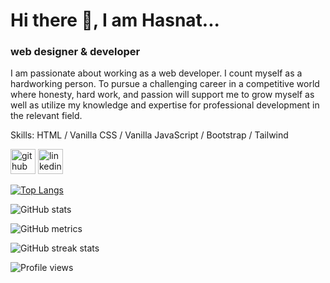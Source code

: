# Hi there 👋, I am Hasnat...
### web designer & developer 
I am passionate about working as a web developer.
I count myself as a hardworking person. To pursue a challenging career in a competitive world where honesty, hard work, and passion will support me to grow myself as well as utilize my knowledge and expertise for professional development in the relevant field.


Skills: HTML / Vanilla CSS /  Vanilla JavaScript / Bootstrap / Tailwind 



[<img src='https://cdn.jsdelivr.net/npm/simple-icons@3.0.1/icons/github.svg' alt='github' height='40'>](https://github.com/aHasnat1997)  [<img src='https://cdn.jsdelivr.net/npm/simple-icons@3.0.1/icons/linkedin.svg' alt='linkedin' height='40'>](https://www.linkedin.com/in/https://www.linkedin.com/in/a-hasnat//)  

[![Top Langs](https://github-readme-stats.vercel.app/api/top-langs/?username=aHasnat1997)](https://github.com/anuraghazra/github-readme-stats)

![GitHub stats](https://github-readme-stats.vercel.app/api?username=aHasnat1997&show_icons=true&count_private=true)  

![GitHub metrics](https://metrics.lecoq.io/aHasnat1997)  

![GitHub streak stats](https://streak-stats.demolab.com/?user=aHasnat1997)  

![Profile views](https://gpvc.arturio.dev/aHasnat1997)  
